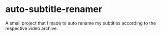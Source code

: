 # auto-subtitle-renamer
A small project that I made to auto rename my subtitles according to the respective video archive.
